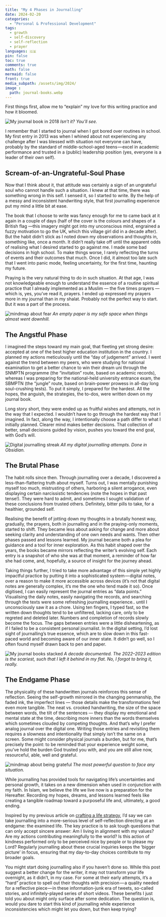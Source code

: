 ```yaml
---
title: "My 4 Phases in Journalling"
date: 2024-02-20
categories:
  - "Personal & Professional Development"
tags:
  - growth
  - self-discovery
  - self-reflection
  - prayer
languages: 🇬🇧
pin: false
toc: true
comments: true
math: false
mermaid: false
front: true
media_subpath: /assets/img/2024/
image :
  path: journal-books.webp
---
```


First things first, allow me to “explain” my love for this writing practice and how it bloomed.

![My journal book in 2018](2018notebook.webp)
_Isn’t it? You’ll see._


I remember that I started to journal when I got bored over routines in school. My first entry in 2013 was when I whined about not experiencing any challenge after I was blessed with situation not everyone can have, probably by the standard of middle-school-aged teens — excel in academic performance and trusted in a (public) leadership position (yes, everyone is a leader of their own self).

## Scream-of-an-Ungrateful-Soul Phase

Now that I think about it, that attitude was certainly a sign of an ungrateful soul who cannot handle such a situation. I knew at that time, there was something wrong in this self. I sensed it, so I started to write. By the help of a messy and inconsistent handwriting style, that first journalling experience put my mind a little bit at ease.

The book that I choose to write was fancy enough for me to came back at it again in a couple of days (half of the cover is the colours and shapes of a British flag —this imagery might got into my unconscious mind, engrained a fuzzy motivation to go the UK, which this village girl did in a decade after). But the habit didn’t stick as I noted down my observations and thoughts in, something like, once a month. It didn’t really take off until the apparent odds of realising what I desired started to go against me. I made some bad decisions in high school. To make things worse, I rarely reflecting the turns of events and their outcomes that much. Once I did, it almost too late such that I went into panic mode, feeling uncertainty, for the first time, haunting my future.

Praying is the very natural thing to do in such situation. At that age, I was not knowledgeable enough to understand the essence of a routine spiritual practice that I already implemented as a Muslim — the five times prayers — which is, yes, you’ve read it, prayers. I ended up expressed my prayers more in my journal than in my shalat. Probably not the perfect way to start. But it was a part of the process.

![mindmap about fear](fear-mindmap.webp)
_An empty paper is my safe space when things almost went downhill._


## The Angstful Phase

I imagined the steps toward my main goal, that fleeting yet strong desire: accepted at one of the best higher education institution in the country. I planned my actions meticulously until the “day of judgement” arrived. I went against the trend between my peers, who were studying for national examination to get a better chance to win their dream uni through the SNMPTN programme (the “invitation” route, based on academic records), whereas I was preparing for the national-held university entrance exam, the SBMPTN (the “jungle” route, based on brain-power prowess in all-day long soul-crushing tests). To put it simply, I prepared for the hardest. All the hopes, the anguish, the strategies, the to-dos, were written down on my journal book.

Long story short, they were ended up as fruitful wishes and attempts, not in the way that I expected. I wouldn’t have to go through the hardest way that I imagined. In fact, along the way, I intentionally choose a path differ to what I initially planned. Clearer mind makes better decisions. That collection of better, small decisions guided by vision, pushes you toward the end goal, with God’s will.

![Digital journalling streak](digital-journal-streak.webp)
_All my digital journalling attempts. Done in Obsidian._


## The Brutal Phase

The habit rolls since then. Through journalling over a decade, I discovered a less-than-flattering truth about myself. Turns out, I was mentally punishing myself too much, mistrusting of others, harboring a silent arrogance, even displaying certain narcissistic tendencies (note the hopes in that past tense!). They were hard to admit, and sometimes I sought validation of these conclusions from trusted others. Definitely, bitter pills to take, for a healthier, grounded self.

Realising the benefit of jotting down my thoughts in a brutally honest way, gradually, the prayers, both in journalling and in the praying-only moments, started to shift. They became less about asking for change and more about seeking clarity and understanding of one own needs and wants. Then other phases passed and lessons learned. My journal became both a plea for guidance and a tool for inner exploration. As this habit shaped over the years, the books became mirrors reflecting the writer’s evolving self. Each entry is a snapshot of who she was at that moment, a reminder of how far she had come, and, hopefully, a source of insight for the journey ahead.

Taking things further, I tried to take more advantage of this simple yet highly impactful practice by putting it into a sophisticated system — digital notes, over a reason to make it more accessible across devices (it’s not that digital notes are generally complex, it’s me the one who tend made it so). Once digitised, I can easily represent the journal entries as “data points.” Visualising the daily notes, easily navigating the records, and searching through the texts were some refreshing journalling experience.. until I unconsciously saw it as a chore. Using ten fingers, I typed fast, so the written down thoughts tend to be unfiltered, lacking care, only to be regreted and deleted later. Numbers and completion of records slowly become the focus. The gaps between entries were a little disheartening, as if I failed to be a consistent personal journalist. In the digital setting, I’d lost sight of journalling’s true essence, which are to slow down in this fast-paced world and becoming aware of our inner state. It didn’t go well, so I often found myself drawn back to pen and paper.

![My journal books stacked](journal-books.webp)
_A decade documented. The 2022–2023 edition is the scariest, such that I left it behind in my flat. No, I forgot to bring it, really._


## The Endgame Phase

The physicality of these handwritten journals reinforces this sense of reflection. Seeing the self-growth mirrored in the changing penmanship, the faded ink, the imperfect lines — those details make the transformations feel even more tangible. The neat vs. crooked handwriting, the size of the space between words, the tilt of the sentences — they display my emotional and mental state at the time, describing more inners than the words themselves which sometimes clouded by competing thoughts. And that’s why I prefer analog journal over the digital one. Writing those entries and revisiting them requires a slowness and intentionality that simply isn’t the same on a screen. Some might consider physical journals a burden, but for me, that’s precisely the point: to be reminded that your experience weight some, you’ve hold the burden God trusted you with, and you are still alive now, resourceful, able, well and grateful.

![mindmap about being grateful](grateful-mindmap.webp)
_The most powerful question to face any situation._

While journalling has provided tools for navigating life’s uncertainties and personal growth, it takes on a new dimension when used in conjunction with my faith. In Islam, we believe the life we live now is a preparation for the Hereafter. Recording my hopes, dreams, and lessons learned feels like creating a tangible roadmap toward a purposeful life and, ultimately, a good ending.

Inspired by my previous article on [crafting a life strategy](/posts/menuju-strategi-hidup-konsep-dan-relasi), I’d say we can take journalling into a more-serious level of self-reflection directing at an endgame: the examined life. The key practice is to ask tough questions that can only accept sincere answer: Am I living in alignment with my values? Are my actions contributing meaningfully to the world? Is this action of kindness performed only to be perceived nice by people or to please my Lord? Regularly journalling about these crucial inquiries keeps the ‘bigger picture’ in focus, ensuring that my day-to-day choices contribute to my broader goals.

You might start doing journalling also if you haven’t done so. While this post suggest a better change for the writer, it may not transform your life overnight, as it didn’t, in my case. For some at their early attempts, it’s a “hard” practice to spell out their thoughts with precision — a quality needed for a reflective piece — in these information-junk era of tweets, so-called stories, and infinitely-played series of short videos. These benefits I just told you about might only surface after some dedication. The question is, would you dare to start this kind of journalling while experience inconsistencies which might let you down, but then keep trying?